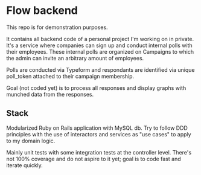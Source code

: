# Flow backend

This repo is for demonstration purposes.

It contains all backend code of a personal project I'm working on in private. It's a service where companies can sign up and conduct internal polls with their employees. These internal polls are organized on Campaigns to which the admin can invite an arbitrary amount of employees.

Polls are conducted via Typeform and respondants are identified via unique poll_token attached to their campaign membership.

Goal (not coded yet) is to process all responses and display graphs with munched data from the responses.

## Stack

Modularized Ruby on Rails application with MySQL db. Try to follow DDD principles with the use of interactors and services as "use cases" to apply to my domain logic.

Mainly unit tests with some integration tests at the controller level. There's not 100% coverage and do not aspire to it yet; goal is to code fast and iterate quickly.
